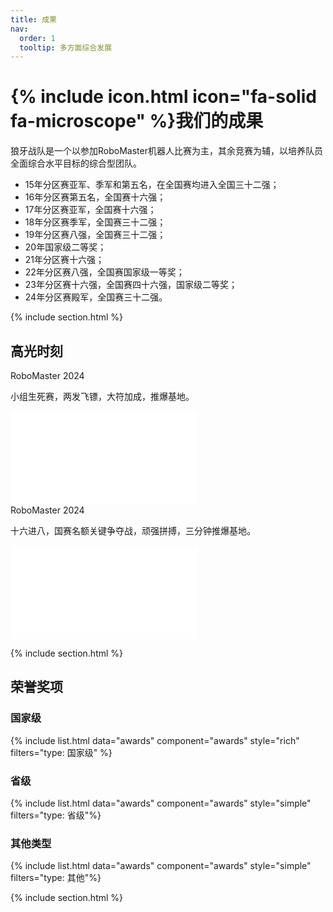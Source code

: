 ```yaml
---
title: 成果 
nav:
  order: 1
  tooltip: 多方面综合发展
---
```


# {% include icon.html icon="fa-solid fa-microscope" %}我们的成果

狼牙战队是一个以参加RoboMaster机器人比赛为主，其余竞赛为辅，以培养队员全面综合水平目标的综合型团队。

* 15年分区赛亚军、季军和第五名，在全国赛均进入全国三十二强；
* 16年分区赛第五名，全国赛十六强；
* 17年分区赛亚军，全国赛十六强；
* 18年分区赛季军，全国赛三十二强；
* 19年分区赛八强，全国赛三十二强；
* 20年国家级二等奖；
* 21年分区赛十六强；
* 22年分区赛八强，全国赛国家级一等奖；
* 23年分区赛十六强，全国赛四十六强，国家级二等奖；
* 24年分区赛殿军，全国赛三十二强。

{% include section.html %}

## 高光时刻
<div class="card">
<div class="card-text">
<div class="card-title">RoboMaster 2024</div>

小组生死赛，两发飞镖，大符加成，推爆基地。
</div>
<div class="card-image">
<iframe src="//player.bilibili.com/player.html?isOutside=true&aid=1954808056&bvid=BV1dy411h7D7&cid=1556478508&p=1" scrolling="no" border="0" frameborder="no" framespacing="0" allowfullscreen="true"></iframe>
</div>
</div>

<div class="card">
<div class="card-text">
<div class="card-title">RoboMaster 2024</div>

十六进八，国赛名额关键争夺战，顽强拼搏，三分钟推爆基地。
</div>
<div class="card-image">
<iframe src="//player.bilibili.com/player.html?isOutside=true&aid=1405028929&bvid=BV1sr421L7yP&cid=1557709783&p=1" scrolling="no" border="0" frameborder="no" framespacing="0" allowfullscreen="true"></iframe>
</div>
</div>


{% include section.html %}

## 荣誉奖项
### 国家级
{% include list.html data="awards" component="awards" style="rich" filters="type: 国家级" %} 

### 省级
{% include list.html data="awards" component="awards" style="simple" filters="type: 省级"%}



### 其他类型
{% include list.html data="awards" component="awards" style="simple" filters="type: 其他"%}

{% include section.html %}